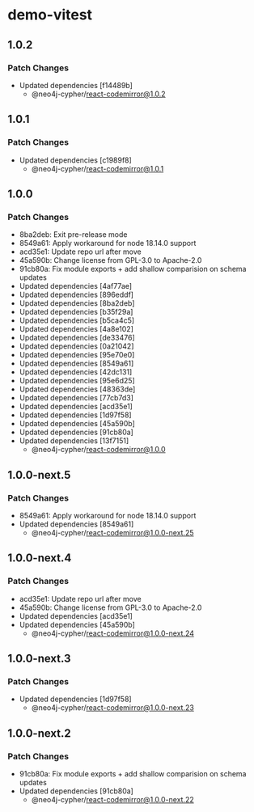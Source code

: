# demo-vitest

## 1.0.2

### Patch Changes

- Updated dependencies [f14489b]
  - @neo4j-cypher/react-codemirror@1.0.2

## 1.0.1

### Patch Changes

- Updated dependencies [c1989f8]
  - @neo4j-cypher/react-codemirror@1.0.1

## 1.0.0

### Patch Changes

- 8ba2deb: Exit pre-release mode
- 8549a61: Apply workaround for node 18.14.0 support
- acd35e1: Update repo url after move
- 45a590b: Change license from GPL-3.0 to Apache-2.0
- 91cb80a: Fix module exports + add shallow comparision on schema updates
- Updated dependencies [4af77ae]
- Updated dependencies [896eddf]
- Updated dependencies [8ba2deb]
- Updated dependencies [b35f29a]
- Updated dependencies [b5ca4c5]
- Updated dependencies [4a8e102]
- Updated dependencies [de33476]
- Updated dependencies [0a21042]
- Updated dependencies [95e70e0]
- Updated dependencies [8549a61]
- Updated dependencies [42dc131]
- Updated dependencies [95e6d25]
- Updated dependencies [48363de]
- Updated dependencies [77cb7d3]
- Updated dependencies [acd35e1]
- Updated dependencies [1d97f58]
- Updated dependencies [45a590b]
- Updated dependencies [91cb80a]
- Updated dependencies [13f7151]
  - @neo4j-cypher/react-codemirror@1.0.0

## 1.0.0-next.5

### Patch Changes

- 8549a61: Apply workaround for node 18.14.0 support
- Updated dependencies [8549a61]
  - @neo4j-cypher/react-codemirror@1.0.0-next.25

## 1.0.0-next.4

### Patch Changes

- acd35e1: Update repo url after move
- 45a590b: Change license from GPL-3.0 to Apache-2.0
- Updated dependencies [acd35e1]
- Updated dependencies [45a590b]
  - @neo4j-cypher/react-codemirror@1.0.0-next.24

## 1.0.0-next.3

### Patch Changes

- Updated dependencies [1d97f58]
  - @neo4j-cypher/react-codemirror@1.0.0-next.23

## 1.0.0-next.2

### Patch Changes

- 91cb80a: Fix module exports + add shallow comparision on schema updates
- Updated dependencies [91cb80a]
  - @neo4j-cypher/react-codemirror@1.0.0-next.22
